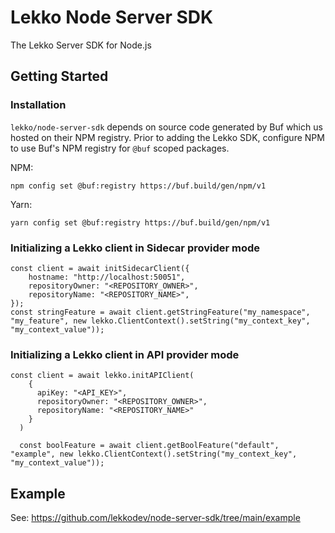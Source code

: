 # Lekko Node Server SDK
The Lekko Server SDK for Node.js

## Getting Started

### Installation
`lekko/node-server-sdk` depends on source code generated by Buf which us hosted on their NPM registry. Prior to adding the Lekko SDK, configure NPM to use Buf's NPM registry for `@buf` scoped packages.

NPM:
```
npm config set @buf:registry https://buf.build/gen/npm/v1
```

Yarn:
```
yarn config set @buf:registry https://buf.build/gen/npm/v1
```

### Initializing a Lekko client in Sidecar provider mode
```
const client = await initSidecarClient({
    hostname: "http://localhost:50051",
    repositoryOwner: "<REPOSITORY_OWNER>", 
    repositoryName: "<REPOSITORY_NAME>",
});
const stringFeature = await client.getStringFeature("my_namespace", "my_feature", new lekko.ClientContext().setString("my_context_key", "my_context_value"));
```
### Initializing a Lekko client in API provider mode
```
const client = await lekko.initAPIClient(
    {
      apiKey: "<API_KEY>",
      repositoryOwner: "<REPOSITORY_OWNER>",
      repositoryName: "<REPOSITORY_NAME>"
    }
  )
  
  const boolFeature = await client.getBoolFeature("default", "example", new lekko.ClientContext().setString("my_context_key", "my_context_value"));
```

## Example
See: https://github.com/lekkodev/node-server-sdk/tree/main/example
